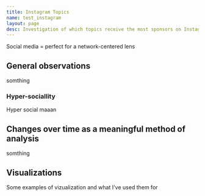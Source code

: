 ```yaml
---
title: Instagram Topics
name: test_instagram
layout: page
desc: Investigation of which topics receive the most sponsors on Instagram
---
```

Social media = perfect for a network-centered lens

<h2>General observations</h2>
somthing
<h3>Hyper-sociallity</h3>
Hyper social maaan
<h2>Changes over time as a meaningful method of analysis</h2>
somthing
<h2>Visualizations</h2>
Some examples of vizualization and what I've used them for
